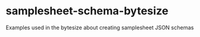 # samplesheet-schema-bytesize
Examples used in the bytesize about creating samplesheet JSON schemas
